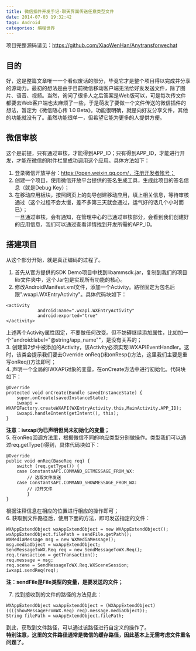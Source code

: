 ```yaml
---
title: 微信插件开发手记-聊天界面传送任意类型文件
date: 2014-07-03 19:32:42
tags: Android
categories: 编程世界
---
```


项目完整源码请见：https://github.com/XiaoWenHan/Anytransforwechat

## 目的  
好，这是整篇文章唯一一个看似废话的部分，毕竟它才是整个项目得以完成并分享的源动力。最初的想法是由于目前微信移动客户端无法给好友发送文件，除了图片、语音、视频。当然，询问了很多人之后答案是Web版可以，可是每次传文件都要去Web客户端也太麻烦了一些，于是萌发了要做一个文件传送的微信插件的想法，暂定为《微信随心传 1.0 Beta》。功能很明确，就是向好友分享文件，其他的功能就没有了。虽然功能很单一，但希望它能为更多的人提供方便。  

## 微信审核
这个是前提，只有通过审核，才能得到APP_ID；只有得到APP_ID，才能进行开发，才能在微信的附件栏里成功调用这个应用。具体方法如下：   

1. 登录微信开放平台：https://open.weixin.qq.com/，注册开发者帐号；   
2. 创建一个项目，使用微信开放平台提供的签名生成工具，生成此项目的签名信息（就是Debug Key）；   
3. 在移动应用板块，按照网页上的向导创建移动应用，填上相关信息，等待审核通过（这个过程不会太慢，差不多第三天就会通过，运气好的话几个小时而已）；   
一旦通过审核，会有通知，在管理中心的已通过审核部分，会看到我们创建好的应用信息，我们可以通过查看详情找到开发所需的APP_ID。   


## 搭建项目
从这个部分开始，就是真正编码的过程了。   
1. 首先从官方提供的SDK Demo项目中找到libammsdk.jar，复制到我们的项目lib文件夹中，这个Jar包是实现所有功能的核心。   
2. 修改AndroidManifest.xml文件，添加一个Activity。路径固定为包名后跟".wxapi.WXEntryActivity"。具体代码块如下：   

```
<activity
            android:name=".wxapi.WXEntryActivity"
            android:exported="true"
</activity>
```

上述两个Activity属性固定，不要做任何改变。但不妨碍继续添加属性，比如加一个"android:label="@string/app_name""，是没有关系的；    
3. 创建第2步中被添加的Activity，该Activity必须实现IWXAPIEventHandler。这时，该类会提示我们要去Override onReq()和onResp()方法，这里我们主要是重写onReq()方法即可；   
4. 声明一个全局的IWXAPI对象的变量，在onCreate方法中进行初始化。代码块如下：    

```
@Override
protected void onCreate(Bundle savedInstanceState) {
	super.onCreate(savedInstanceState);
	iwxapi = WXAPIFactory.createWXAPI(WXEntryActivity.this,MainActivity.APP_ID);
	iwxapi.handleIntent(getIntent(), this);
}
```

**注意：iwxapi为已声明但尚未初始化的变量；**   
5. 在onReq回调方法里，根据微信不同的响应类型分别做操作。类型我们可以通过req.getType()得到，具体代码块如下：   

```
@Override
public void onReq(BaseReq req) {
	switch (req.getType()) {
	case ConstantsAPI.COMMAND_GETMESSAGE_FROM_WX:
		// 选取文件发送
	case ConstantsAPI.COMMAND_SHOWMESSAGE_FROM_WX:
		// 打开文件
        }
}
```

根据注释信息在相应的位置进行相应的操作即可；   
6. 获取到文件路径后，使用下面的方法，即可发送指定的文件：

```
WXAppExtendObject wxAppExtendObject = new WXAppExtendObject();
wxAppExtendObject.filePath = sendFile.getPath();
WXMediaMessage msg = new WXMediaMessage();
msg.mediaObject = wxAppExtendObject;
SendMessageToWX.Req req = new SendMessageToWX.Req();
req.transaction = getTransaction();
req.message = msg;
req.scene = SendMessageToWX.Req.WXSceneSession;
iwxapi.sendReq(req);
```

**注：sendFile是File类型的变量，是要发送的文件；**

7. 找到接收到的文件的路径的方法见此：

```
WXAppExtendObject wxAppExtendObject = (WXAppExtendObject) ((((ShowMessageFromWX.Req) req).message.mediaObject));
String filePath = wxAppExtendObject.filePath;
```

到此，获取到文件路径，可以通过该路径进行自定义的操作了。   
**特别注意，这里的文件路径通常是微信的缓存路径，因此基本上无需考虑文件重名问题了。**